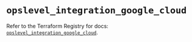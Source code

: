 # `opslevel_integration_google_cloud`

Refer to the Terraform Registry for docs: [`opslevel_integration_google_cloud`](https://registry.terraform.io/providers/opslevel/opslevel/1.6.3/docs/resources/integration_google_cloud).
